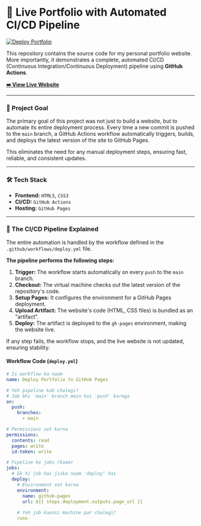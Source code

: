 # 🚀 Live Portfolio with Automated CI/CD Pipeline

[![Deploy Portfolio](https://github.com/KunalSingh005/portfolio-website-cicd/actions/workflows/deploy.yml/badge.svg)](https://github.com/KunalSingh005/portfolio-website-cicd/actions)

This repository contains the source code for my personal portfolio website. More importantly, it demonstrates a complete, automated CI/CD (Continuous Integration/Continuous Deployment) pipeline using **GitHub Actions**.

**[➡️ View Live Website](https://kunal-singh-005.vercel.app/)**

---

### 🎯 Project Goal

The primary goal of this project was not just to build a website, but to automate its entire deployment process. Every time a new commit is pushed to the `main` branch, a GitHub Actions workflow automatically triggers, builds, and deploys the latest version of the site to GitHub Pages.

This eliminates the need for any manual deployment steps, ensuring fast, reliable, and consistent updates.

---

### 🛠️ Tech Stack

* **Frontend:** `HTML5`, `CSS3`
* **CI/CD:** `GitHub Actions`
* **Hosting:** `GitHub Pages`

---

### 🔁 The CI/CD Pipeline Explained

The entire automation is handled by the workflow defined in the `.github/workflows/deploy.yml` file.

**The pipeline performs the following steps:**

1.  **Trigger:** The workflow starts automatically on every `push` to the `main` branch.
2.  **Checkout:** The virtual machine checks out the latest version of the repository's code.
3.  **Setup Pages:** It configures the environment for a GitHub Pages deployment.
4.  **Upload Artifact:** The website's code (HTML, CSS files) is bundled as an "artifact".
5.  **Deploy:** The artifact is deployed to the `gh-pages` environment, making the website live.

If any step fails, the workflow stops, and the live website is not updated, ensuring stability.

#### **Workflow Code (`deploy.yml`)**

```yml
# Is workflow ka naam
name: Deploy Portfolio to GitHub Pages

# Yeh pipeline kab chalegi?
# Jab bhi 'main' branch mein koi 'push' karega
on:
  push:
    branches:
      - main

# Permissions set karna
permissions:
  contents: read
  pages: write
  id-token: write

# Pipeline ke jobs (kaam)
jobs:
  # Ek hi job hai jiska naam 'deploy' hai
  deploy:
    # Environment set karna
    environment:
      name: github-pages
      url: ${{ steps.deployment.outputs.page_url }}
    
    # Yeh job kaunsi machine par chalegi?
    runs-
